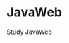 
<!--
 * @Author: your name 
 * @Date: 2021-02-21 16:29:01    
 * @LastEditTime: 2021-02-21 20:09:15
 * @LastEditors: Please set LastEditors 
 * @Description: In User Settings Edit   
 * @FilePath: \undefinedc:\Users\Yimning\Desktop\JavaScript\README.md  
--> 
# JavaWeb 
Study JavaWeb

  
 
